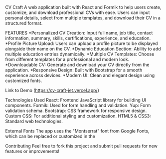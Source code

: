 CV Craft
A web application built with React and Formik to help users create, customize, and download professional CVs with ease. Users can input personal details, select from multiple templates, and download their CV in a structured format.

FEATURES
*Personalized CV Creation: Input full name, job title, contact information, summary, skills, certifications, experience, and education.
*Profile Picture Upload: Users can upload a profile picture to be displayed alongside their name on the CV.
*Dynamic Education Section: Ability to add multiple education entries dynamically.
*Multiple CV Templates: Choose from different templates for a professional and modern look.
*Downloadable CV: Generate and download your CV directly from the application.
*Responsive Design: Built with Bootstrap for a smooth experience across devices.
*Modern UI: Clean and elegant design using customized fonts.

Link to Demo (https://cv-craft-jet.vercel.app/)

Technologies Used
React: Frontend JavaScript library for building UI components.
Formik: Used for form handling and validation.
Yup: Form validation schema.
Bootstrap: CSS framework for responsive design.
Custom CSS: For additional styling and customization.
HTML5 & CSS3: Standard web technologies.

External Fonts
The app uses the "Montserrat" font from Google Fonts, which can be replaced or customized in the 

Contributing
Feel free to fork this project and submit pull requests for new features or improvements!

